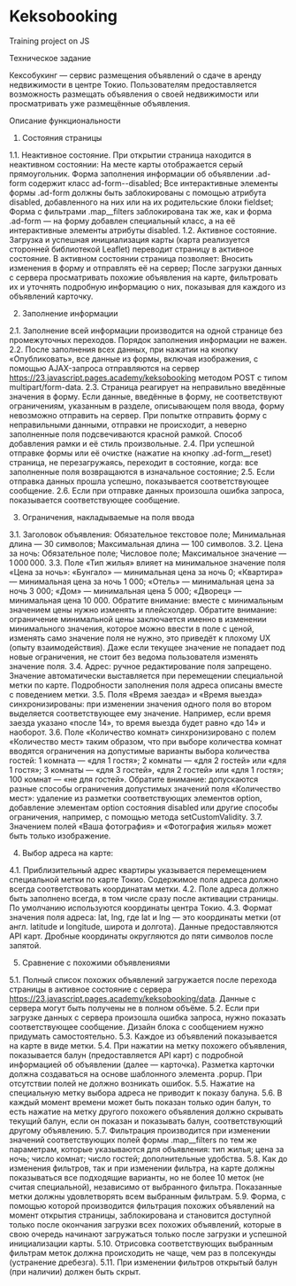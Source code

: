 # Keksobooking
 Training project on JS

 Техническое задание
 
 Кексобукинг — сервис размещения объявлений о сдаче в аренду недвижимости в центре Токио. Пользователям предоставляется возможность размещать объявления о своей недвижимости или просматривать уже размещённые объявления.

 Описание функциональности

 1. Состояния страницы

 1.1. Неактивное состояние. При открытии страница находится в неактивном состоянии:
 На месте карты отображается серый прямоугольник.
 Форма заполнения информации об объявлении .ad-form содержит класс ad-form--disabled;
 Все интерактивные элементы формы .ad-form должны быть заблокированы с помощью атрибута disabled, добавленного на них или на их родительские блоки fieldset;
 Форма с фильтрами .map__filters заблокирована так же, как и форма .ad-form — на форму добавлен специальный класс, а на её интерактивные элементы атрибуты disabled.
 1.2. Активное состояние. Загрузка и успешная инициализация карты (карта реализуется сторонней библиотекой Leaflet) переводит страницу в активное состояние. В активном состоянии страница позволяет:
 Вносить изменения в форму и отправлять её на сервер;
 После загрузки данных с сервера просматривать похожие объявления на карте, фильтровать их и уточнять подробную информацию о них, показывая для каждого из объявлений карточку.

 2. Заполнение информации

 2.1. Заполнение всей информации производится на одной странице без промежуточных переходов. Порядок заполнения информации не важен.
 2.2. После заполнения всех данных, при нажатии на кнопку «Опубликовать», все данные из формы, включая изображения, с помощью AJAX-запроса отправляются на сервер https://23.javascript.pages.academy/keksobooking методом POST с типом multipart/form-data.
 2.3. Страница реагирует на неправильно введённые значения в форму. Если данные, введённые в форму, не соответствуют ограничениям, указанным в разделе, описывающем поля ввода, форму невозможно отправить на сервер. При попытке отправить форму с неправильными данными, отправки не происходит, а неверно заполненные поля подсвечиваются красной рамкой. Способ добавления рамки и её стиль произвольные.
 2.4. При успешной отправке формы или её очистке (нажатие на кнопку .ad-form__reset) страница, не перезагружаясь, переходит в состояние, когда:
 все заполненные поля возвращаются в изначальное состояние;
 2.5. Если отправка данных прошла успешно, показывается соответствующее сообщение.
 2.6. Если при отправке данных произошла ошибка запроса, показывается соответствующее сообщение.

 3. Ограничения, накладываемые на поля ввода

 3.1. Заголовок объявления:
 Обязательное текстовое поле;
 Минимальная длина — 30 символов;
 Максимальная длина — 100 символов.
 3.2. Цена за ночь:
 Обязательное поле;
 Числовое поле;
 Максимальное значение — 1 000 000.
 3.3. Поле «Тип жилья» влияет на минимальное значение поля «Цена за ночь»:
 «Бунгало» — минимальная цена за ночь 0;
 «Квартира» — минимальная цена за ночь 1 000;
 «Отель» — минимальная цена за ночь 3 000;
 «Дом» — минимальная цена 5 000;
 «Дворец» — минимальная цена 10 000.
 Обратите внимание: вместе с минимальным значением цены нужно изменять и плейсхолдер.
 Обратите внимание: ограничение минимальной цены заключается именно в изменении минимального значения, которое можно ввести в поле с ценой, изменять само значение поля не нужно, это приведёт к плохому UX (опыту взаимодействия). Даже если текущее значение не попадает под новые ограничения, не стоит без ведома пользователя изменять значение поля.
 3.4. Адрес: ручное редактирование поля запрещено. Значение автоматически выставляется при перемещении специальной метки по карте. Подробности заполнения поля адреса описаны вместе с поведением метки.
 3.5. Поля «Время заезда» и «Время выезда» синхронизированы: при изменении значения одного поля во втором выделяется соответствующее ему значение. Например, если время заезда указано «после 14», то время выезда будет равно «до 14» и наоборот.
 3.6. Поле «Количество комнат» синхронизировано с полем «Количество мест» таким образом, что при выборе количества комнат вводятся ограничения на допустимые варианты выбора количества гостей:
 1 комната — «для 1 гостя»;
 2 комнаты — «для 2 гостей» или «для 1 гостя»;
 3 комнаты — «для 3 гостей», «для 2 гостей» или «для 1 гостя»;
 100 комнат — «не для гостей».
 Обратите внимание: допускаются разные способы ограничения допустимых значений поля «Количество мест»: удаление из разметки соответствующих элементов option, добавление элементам option состояния disabled или другие способы ограничения, например, с помощью метода setCustomValidity.
 3.7. Значением полей «Ваша фотография» и «Фотография жилья» может быть только изображение.

 4. Выбор адреса на карте:

 4.1. Приблизительный адрес квартиры указывается перемещением специальной метки по карте Токио. Содержимое поля адреса должно всегда соответствовать координатам метки.
 4.2. Поле адреса должно быть заполнено всегда, в том числе сразу после активации страницы. По умолчанию используются координаты центра Токио.
 4.3. Формат значения поля адреса: lat, lng, где lat и lng — это координаты метки (от англ. latitude и longitude, широта и долгота). Данные предоставляются API карт. Дробные координаты округляются до пяти символов после запятой.

 5. Сравнение с похожими объявлениями

 5.1. Полный список похожих объявлений загружается после перехода страницы в активное состояние с сервера https://23.javascript.pages.academy/keksobooking/data. Данные с сервера могут быть получены не в полном объёме.
 5.2. Если при загрузке данных с сервера произошла ошибка запроса, нужно показать соответствующее сообщение. Дизайн блока с сообщением нужно придумать самостоятельно.
 5.3. Каждое из объявлений показывается на карте в виде метки.
 5.4. При нажатии на метку похожего объявления, показывается балун (предоставляется API карт) с подробной информацией об объявлении (далее — карточка). Разметка карточки должна создаваться на основе шаблонного элемента .popup. При отсутствии полей не должно возникать ошибок.
 5.5. Нажатие на специальную метку выбора адреса не приводит к показу балуна.
 5.6. В каждый момент времени может быть показан только один балун, то есть нажатие на метку другого похожего объявления должно скрывать текущий балун, если он показан и показывать балун, соответствующий другому объявлению.
 5.7. Фильтрация производится при изменении значений соответствующих полей формы .map__filters по тем же параметрам, которые указываются для объявления:
 тип жилья;
 цена за ночь;
 число комнат;
 число гостей;
 дополнительные удобства.
 5.8. Как до изменения фильтров, так и при изменении фильтра, на карте должны показываться все подходящие варианты, но не более 10 меток (не считая специальной), независимо от выбранного фильтра. Показанные метки должны удовлетворять всем выбранным фильтрам.
 5.9. Форма, с помощью которой производится фильтрация похожих объявлений на момент открытия страницы, заблокирована и становится доступной только после окончания загрузки всех похожих объявлений, которые в свою очередь начинают загружаться только после загрузки и успешной инициализации карты.
 5.10. Отрисовка соответствующих выбранным фильтрам меток должна происходить не чаще, чем раз в полсекунды (устранение дребезга).
 5.11. При изменении фильтров открытый балун (при наличии) должен быть скрыт.
